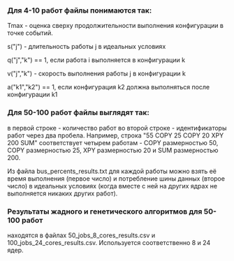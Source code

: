 ### Для 4-10 работ файлы понимаются так:

Tmax - оценка сверху продолжительности выполнения конфигурации в точке событий.

s("j") - длительность работы j в идеальных условиях

q("j","k") == 1, если работа i выполняется в конфигурации k

v("j","k") - скорость выполнения работы j в конфигурации k

a("k1","k2") == 1, если конфигурация k2 должна выполняться после конфигурации k1

### Для 50-100 работ файлы выглядят так:

в первой строке - количество работ
во второй строке - идентификаторы работ через два пробела. 
Например, строка "55 COPY  25 COPY  20 XPY  200 SUM" соответствует четырем работам - 
COPY размерностью 50, COPY размерностью 25, XPY размерностью 20 и SUM размерностью 200. 

Из файла bus_percents_results.txt для каждой работы можно взять её время выполнения (первое число) и 
потребление шины данных (второе число) в идеальных условиях (когда вместе с ней на других ядрах не выполняется 
никаких других работ).

### Результаты жадного и генетического алгоритмов для 50-100 работ

находятся в файлах 50_jobs_8_cores_results.csv и 100_jobs_24_cores_results.csv. Используется соответственно 8 и 24 ядер.